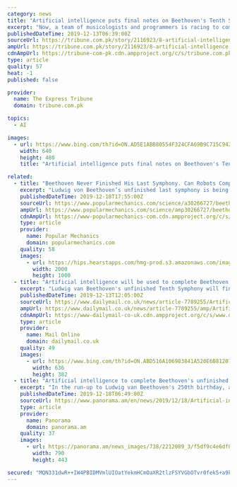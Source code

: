 ```yaml
---
category: news
title: "Artificial intelligence puts final notes on Beethoven's Tenth Symphony"
excerpt: "Now, a team of musicologists and programmers is racing to complete a version of the piece using artificial intelligence, ahead of the 250th anniversary of his birth next year. “The progress has been impressive, even if the computer still has a lot to learn,” said Christine Siegert, head of archives at Beethoven House in the composer’s ..."
publishedDateTime: 2019-12-13T06:39:00Z
sourceUrl: https://tribune.com.pk/story/2116923/8-artificial-intelligence-puts-final-notes-beethovens-tenth-symphony/
ampUrl: https://tribune.com.pk/story/2116923/8-artificial-intelligence-puts-final-notes-beethovens-tenth-symphony/
cdnAmpUrl: https://tribune-com-pk.cdn.ampproject.org/c/s/tribune.com.pk/story/2116923/8-artificial-intelligence-puts-final-notes-beethovens-tenth-symphony/
type: article
quality: 57
heat: -1
published: false

provider:
  name: The Express Tribune
  domain: tribune.com.pk

topics:
  - AI

images:
  - url: https://www.bing.com/th?id=ON.AD5E1ABB80554F324CFA69B9C715C942
    width: 640
    height: 480
    title: "Artificial intelligence puts final notes on Beethoven's Tenth Symphony"

related:
  - title: "Beethoven Never Finished His Last Symphony. Can Robots Complete the Job?"
    excerpt: "Ludwig von Beethoven’s unfinished last symphony is being completed by artificial intelligence, Yahoo! reports. Beethoven died at age 56 in 1827. The work on his 10th and final symphony is part of a yearlong celebration of the composer’s 250th birthday on December 17, 2020. The decision to use AI is polarizing in the classical musical ..."
    publishedDateTime: 2019-12-18T17:55:00Z
    sourceUrl: https://www.popularmechanics.com/science/a30266727/beethoven-last-symphony-artificial-intelligence/
    ampUrl: https://www.popularmechanics.com/science/amp30266727/beethoven-last-symphony-artificial-intelligence/
    cdnAmpUrl: https://www-popularmechanics-com.cdn.ampproject.org/c/s/www.popularmechanics.com/science/amp30266727/beethoven-last-symphony-artificial-intelligence/
    type: article
    provider:
      name: Popular Mechanics
      domain: popularmechanics.com
    quality: 58
    images:
      - url: https://hips.hearstapps.com/hmg-prod.s3.amazonaws.com/images/beethovenrobot-1576687849.jpg?crop=1xw:1xh;center,top&amp;resize=1200:*
        width: 2000
        height: 1000
  - title: "Artificial intelligence will be used to complete Beethoven's unfinished Tenth Symphony"
    excerpt: "Ludwig van Beethoven's unfinished Tenth Symphony will finally be completed using artificial intelligence to mark the 250th anniversary of his birth next year. A few notes scribbled in his notebook are all the German composer left of his symphony before his death in 1827. Now, a team of musicologists and programmers is racing to complete a ..."
    publishedDateTime: 2019-12-13T12:05:00Z
    sourceUrl: https://www.dailymail.co.uk/news/article-7789255/Artificial-intelligence-used-complete-Beethovens-unfinished-Tenth-Symphony.html
    ampUrl: https://www.dailymail.co.uk/news/article-7789255/amp/Artificial-intelligence-used-complete-Beethovens-unfinished-Tenth-Symphony.html
    cdnAmpUrl: https://www-dailymail-co-uk.cdn.ampproject.org/c/s/www.dailymail.co.uk/news/article-7789255/amp/Artificial-intelligence-used-complete-Beethovens-unfinished-Tenth-Symphony.html
    type: article
    provider:
      name: Mail Online
      domain: dailymail.co.uk
    quality: 49
    images:
      - url: https://www.bing.com/th?id=ON.ABD516A106983841A520E6B81207F351
        width: 636
        height: 382
  - title: "Artificial intelligence to complete Beethoven's unfinished symphony"
    excerpt: "In the run-up to Ludwig van Beethoven's 250th birthday, a team of musicologists and programmers is using artificial intelligence to complete the composer's unfinished tenth symphony, Euronews reported. The piece was started by Beethoven alongside his famous ninth, which includes the well-known Ode To Joy. But by the time the German composer ..."
    publishedDateTime: 2019-12-18T06:49:00Z
    sourceUrl: https://www.panorama.am/en/news/2019/12/18/Artificial-intelligence-Beethoven-symphony/2212089
    type: article
    provider:
      name: Panorama
      domain: panorama.am
    quality: 37
    images:
      - url: https://panorama.am/news_images/738/2212089_3/f5df9c4e6df829_5df9c4e6df867.thumb.jpg
        width: 790
        height: 443

secured: "MQN331dwR++IW4PBIDMVmlUIOatYekmHCmOaXR2tlzFSYVGbOTvr0fek5+a9k3VPVsJQ/SsmmAHBzmnnET90+feBRZIa2DAhFfSTG1yI5hneAftF0/cL1oc3WjRHkrLASxM+sxwNeqd/8LUGYsRglkVVCJwlEBGDa8zOFh3PKHuFQ7JPTIeB/NMaPsfDFYehWsAt+QTnDeKLiljbdjAc/W0YKJny1j3cEYNtFcbGXjq5N6kFBw76qxl7dA+UvQB25g9PL69cSAQugF8X9Rjecw==;my+4fTZqBwQ+RQ5TjZDLvg=="
---
```


